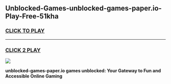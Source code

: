
## Unblocked-Games-unblocked-games-paper.io-Play-Free-51kha
<h3>
<a href="https://premium76.site?title=unblocked-games-paper.io&ref=10A">CLICK TO PLAY</a></h3>
<hr>

<h3>
<a href="https://premium76.site?title=unblocked-games-paper.io&ref=10A">CLICK 2 PLAY</a>
  
</h3>

<a href="https://premium76.site?title=unblocked-games-paper.io&ref=10A"><img src="https://clearcache.store/games.png"></a>


**unblocked-games-paper.io games unblocked: Your Gateway to Fun and Accessible Online Gaming**
